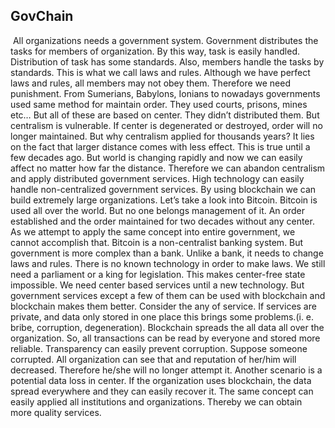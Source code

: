 <h2> GovChain</h2>
<img href="https://github.com/InnoMng/InnoSys/raw/main/logo.png">
	All organizations needs a government system. Government distributes the tasks for members of organization. By this way, task is easily handled. Distribution of task has some standards. Also, members handle the tasks by standards. This is what we call laws and rules. Although we have perfect laws and rules, all members may not obey them. Therefore we need punishment. From Sumerians, Babylons, Ionians to nowadays governments used same method for maintain order. They used courts, prisons, mines etc… But all of these are based on center. They didn’t distributed them. But centralism is vulnerable. If center is degenerated or destroyed, order will no longer maintained. But why centralism applied for thousands years? It lies on the fact that larger distance comes with less effect. This is true until a few decades ago. But world is changing rapidly and now we can easily affect no matter how far the distance. Therefore we can abandon centralism and apply distributed government services. High technology can easily handle non-centralized government services. By using blockchain we can build extremely large organizations. Let’s take a look into Bitcoin. Bitcoin is used all over the world. But no one belongs management of it. An order established and the order maintained for two decades without any center. As we attempt to apply the same concept into entire government, we cannot accomplish that. Bitcoin is a non-centralist banking system. But government is more complex than a bank. Unlike a bank, it needs to change laws and rules. There is no known technology in order to make laws. We still need a parliament or a king for legislation. This makes center-free state impossible. We need center based services until a new technology. But government services except a few of them can be used with blockchain and blockchain makes them better. Consider the any of service. If services are private, and data only stored in one place this brings some problems.(i. e. bribe, corruption, degeneration).  Blockchain spreads the all data all over the organization. So, all transactions can be read by everyone and stored more reliable. Transparency can easily prevent corruption. Suppose someone corrupted. All organization can see that and reputation of her/him will decreased. Therefore he/she will no longer attempt it. Another scenario is a potential data loss in center. If the organization uses blockchain, the data spread everywhere and they can easily recover it. The same concept can easily applied all institutions and organizations. Thereby we can obtain more quality services. 
